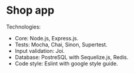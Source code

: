 # Shop app
Technologies: 
* Core: Node.js, Express.js.
* Tests: Mocha, Chai, Sinon, Supertest.
* Input validation: Joi.
* Database: PostreSQL with Sequelize.js, Redis.
* Code style: Eslint with google style guide.